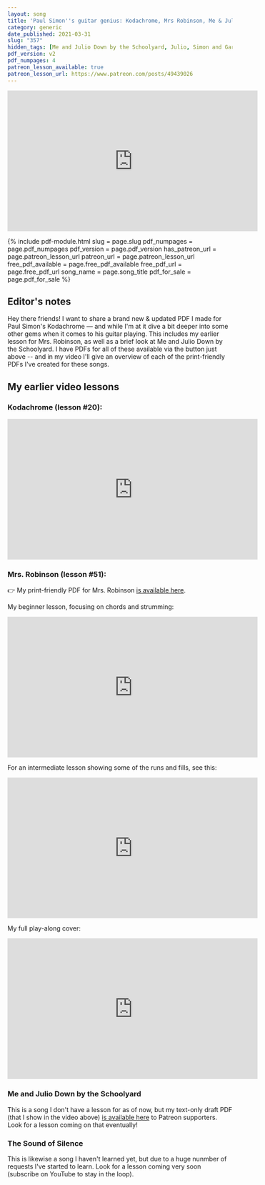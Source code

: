 ```yaml
---
layout: song
title: 'Paul Simon''s guitar genius: Kodachrome, Mrs Robinson, Me & Julio Down by the Schoolyard, and more'
category: generic
date_published: 2021-03-31
slug: "357"
hidden_tags: [Me and Julio Down by the Schoolyard, Julio, Simon and Garfunkel]
pdf_version: v2
pdf_numpages: 4
patreon_lesson_available: true
patreon_lesson_url: https://www.patreon.com/posts/49439026
---
```








<!-- https://youtu.be/SyahJJ332uk -->

<!-- ## Video -->

<!-- Coming soon! -->

<iframe width="560" height="315" src="https://www.youtube.com/embed/O1kUDuOnI5E" frameborder="0" allow="accelerometer; autoplay; encrypted-media; gyroscope; picture-in-picture" allowfullscreen></iframe>

{% include pdf-module.html slug = page.slug pdf_numpages = page.pdf_numpages pdf_version = page.pdf_version has_patreon_url = page.patreon_lesson_url patreon_url = page.patreon_lesson_url free_pdf_available = page.free_pdf_available free_pdf_url = page.free_pdf_url song_name = page.song_title pdf_for_sale = page.pdf_for_sale %}

## Editor's notes

Hey there friends! I want to share a brand new & updated PDF I made for Paul Simon's Kodachrome –– and while I'm at it dive a bit deeper into some other gems when it comes to his guitar playing. This includes my earlier lesson for Mrs. Robinson, as well as a brief look at Me and Julio Down by the Schoolyard. I have PDFs for all of these available via the button just above -- and in my video I'll give an overview of each of the print-friendly PDFs I've created for these songs.

## My earlier video lessons

### Kodachrome (lesson \#20):

<iframe width="560" height="315" src="https://www.youtube.com/embed/oC0EnK6p1nQ?showinfo=0" frameborder="0" allowfullscreen></iframe>

### Mrs. Robinson (lesson \#51):

👉 My print-friendly PDF for Mrs. Robinson [is available here](https://playsongnotes.com/lessons/51/).

My beginner lesson, focusing on chords and strumming:

<iframe width="560" height="315" src="https://www.youtube.com/embed/dG9WdrqvgYA?showinfo=0" frameborder="0" allowfullscreen></iframe>

For an intermediate lesson showing some of the runs and fills, see this:

<iframe width="560" height="315" src="https://www.youtube.com/embed/EHUoA3flT4E?showinfo=0" frameborder="0" allowfullscreen></iframe>

My full play-along cover:

<iframe width="560" height="315" src="https://www.youtube.com/embed/u8-24OnUle8?showinfo=0" frameborder="0" allowfullscreen></iframe>

### Me and Julio Down by the Schoolyard

This is a song I don't have a lesson for as of now, but my text-only draft PDF (that I show in the video above) [is available here](https://www.patreon.com/posts/49439026) to Patreon supporters. Look for a lesson coming on that eventually!

### The Sound of Silence

This is likewise a song I haven't learned yet, but due to a huge nunmber of requests I've started to learn. Look for a lesson coming very soon (subscribe on YouTube to stay in the loop).
